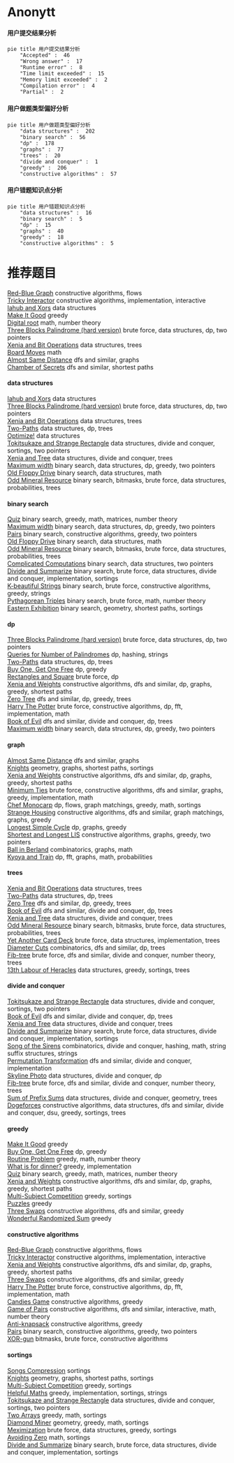 # Anonytt
<!-- tabs:start -->
#### **用户提交结果分析**

```mermaid
pie title 用户提交结果分析
    "Accepted" :  46
    "Wrong answer" :  17
    "Runtime error" :  8
    "Time limit exceeded" :  15
    "Memory limit exceeded" :  2
    "Compilation error" :  4
    "Partial" :  2
```
#### **用户做题类型偏好分析**

```mermaid
pie title 用户做题类型偏好分析
    "data structures" :  202
    "binary search" :  56
    "dp" :  178
    "graphs" :  77
    "trees" :  20
    "divide and conquer" :  1
    "greedy" :  206
    "constructive algorithms" :  57
```
#### **用户错题知识点分析**

```mermaid
pie title 用户错题知识点分析
    "data structures" :  16
    "binary search" :  5
    "dp" :  15
    "graphs" :  40
    "greedy" :  18
    "constructive algorithms" :  5
```
<!-- tabs:end -->
# 推荐题目
[Red-Blue Graph](http://codeforces.com/problemset/problem/1288/F)		constructive algorithms,
                        flows		  
[Tricky Interactor](http://codeforces.com/problemset/problem/1081/F)		constructive algorithms,
                        implementation,
                        interactive		  
[Iahub and Xors](http://codeforces.com/problemset/problem/341/D)		data structures		  
[Make It Good](http://codeforces.com/problemset/problem/1385/C)		greedy		  
[Digital root](http://codeforces.com/problemset/problem/1107/B)		math,
                        number theory		  
[Three Blocks Palindrome (hard version)](http://codeforces.com/problemset/problem/1335/E2)		brute force,
                        data structures,
                        dp,
                        two pointers		  
[Xenia and Bit Operations](http://codeforces.com/problemset/problem/339/D)		data structures,
                        trees		  
[Board Moves](http://codeforces.com/problemset/problem/1353/C)		math		  
[Almost Same Distance](http://codeforces.com/problemset/problem/1266/F)		dfs and similar,
                        graphs		  
[Chamber of Secrets](http://codeforces.com/problemset/problem/173/B)		dfs and similar,
                        shortest paths		  
<!-- tabs:start -->
#### **data structures**
[Iahub and Xors](http://codeforces.com/problemset/problem/341/D)		data structures		  
[Three Blocks Palindrome (hard version)](http://codeforces.com/problemset/problem/1335/E2)		brute force,
                        data structures,
                        dp,
                        two pointers		  
[Xenia and Bit Operations](http://codeforces.com/problemset/problem/339/D)		data structures,
                        trees		  
[Two-Paths](http://codeforces.com/problemset/problem/1000/G)		data structures,
                        dp,
                        trees		  
[Optimize!](http://codeforces.com/problemset/problem/338/E)		data structures		  
[Tokitsukaze and Strange Rectangle](http://codeforces.com/problemset/problem/1190/D)		data structures,
                        divide and conquer,
                        sortings,
                        two pointers		  
[Xenia and Tree](http://codeforces.com/problemset/problem/342/E)		data structures,
                        divide and conquer,
                        trees		  
[Maximum width](http://codeforces.com/problemset/problem/1492/C)		binary search,
                        data structures,
                        dp,
                        greedy,
                        two pointers		  
[Old Floppy Drive](http://codeforces.com/problemset/problem/1490/G)		binary search,
                        data structures,
                        math		  
[Odd Mineral Resource](http://codeforces.com/problemset/problem/1479/D)		binary search,
                        bitmasks,
                        brute force,
                        data structures,
                        probabilities,
                        trees		  
#### **binary search**
[Quiz](http://codeforces.com/problemset/problem/337/C)		binary search,
                        greedy,
                        math,
                        matrices,
                        number theory		  
[Maximum width](http://codeforces.com/problemset/problem/1492/C)		binary search,
                        data structures,
                        dp,
                        greedy,
                        two pointers		  
[Pairs](http://codeforces.com/problemset/problem/1463/D)		binary search,
                        constructive algorithms,
                        greedy,
                        two pointers		  
[Old Floppy Drive](http://codeforces.com/problemset/problem/1490/G)		binary search,
                        data structures,
                        math		  
[Odd Mineral Resource](http://codeforces.com/problemset/problem/1479/D)		binary search,
                        bitmasks,
                        brute force,
                        data structures,
                        probabilities,
                        trees		  
[Complicated Computations](http://codeforces.com/problemset/problem/1436/E)		binary search,
                        data structures,
                        two pointers		  
[Divide and Summarize](http://codeforces.com/problemset/problem/1461/D)		binary search,
                        brute force,
                        data structures,
                        divide and conquer,
                        implementation,
                        sortings		  
[K-beautiful Strings](http://codeforces.com/problemset/problem/1493/C)		binary search,
                        brute force,
                        constructive algorithms,
                        greedy,
                        strings		  
[Pythagorean Triples](http://codeforces.com/problemset/problem/1487/D)		binary search,
                        brute force,
                        math,
                        number theory		  
[Eastern Exhibition](http://codeforces.com/problemset/problem/1486/B)		binary search,
                        geometry,
                        shortest paths,
                        sortings		  
#### **dp**
[Three Blocks Palindrome (hard version)](http://codeforces.com/problemset/problem/1335/E2)		brute force,
                        data structures,
                        dp,
                        two pointers		  
[Queries for Number of Palindromes](http://codeforces.com/problemset/problem/245/H)		dp,
                        hashing,
                        strings		  
[Two-Paths](http://codeforces.com/problemset/problem/1000/G)		data structures,
                        dp,
                        trees		  
[Buy One, Get One Free](http://codeforces.com/problemset/problem/335/F)		dp,
                        greedy		  
[Rectangles and Square](http://codeforces.com/problemset/problem/335/D)		brute force,
                        dp		  
[Xenia and Weights](http://codeforces.com/problemset/problem/339/C)		constructive algorithms,
                        dfs and similar,
                        dp,
                        graphs,
                        greedy,
                        shortest paths		  
[Zero Tree](http://codeforces.com/problemset/problem/274/B)		dfs and similar,
                        dp,
                        greedy,
                        trees		  
[Harry The Potter](http://codeforces.com/problemset/problem/1286/F)		brute force,
                        constructive algorithms,
                        dp,
                        fft,
                        implementation,
                        math		  
[Book of Evil](http://codeforces.com/problemset/problem/337/D)		dfs and similar,
                        divide and conquer,
                        dp,
                        trees		  
[Maximum width](http://codeforces.com/problemset/problem/1492/C)		binary search,
                        data structures,
                        dp,
                        greedy,
                        two pointers		  
#### **graph**
[Almost Same Distance](http://codeforces.com/problemset/problem/1266/F)		dfs and similar,
                        graphs		  
[Knights](http://codeforces.com/problemset/problem/33/D)		geometry,
                        graphs,
                        shortest paths,
                        sortings		  
[Xenia and Weights](http://codeforces.com/problemset/problem/339/C)		constructive algorithms,
                        dfs and similar,
                        dp,
                        graphs,
                        greedy,
                        shortest paths		  
[Minimum Ties](http://codeforces.com/problemset/problem/1487/C)		brute force,
                        constructive algorithms,
                        dfs and similar,
                        graphs,
                        greedy,
                        implementation,
                        math		  
[Chef Monocarp](http://codeforces.com/problemset/problem/1437/C)		dp,
                        flows,
                        graph matchings,
                        greedy,
                        math,
                        sortings		  
[Strange Housing](http://codeforces.com/problemset/problem/1470/D)		constructive algorithms,
                        dfs and similar,
                        graph matchings,
                        graphs,
                        greedy		  
[Longest Simple Cycle](http://codeforces.com/problemset/problem/1476/C)		dp,
                        graphs,
                        greedy		  
[Shortest and Longest LIS](http://codeforces.com/problemset/problem/1304/D)		constructive algorithms,
                        graphs,
                        greedy,
                        two pointers		  
[Ball in Berland](http://codeforces.com/problemset/problem/1475/C)		combinatorics,
                        graphs,
                        math		  
[Kyoya and Train](http://codeforces.com/problemset/problem/553/E)		dp,
                        fft,
                        graphs,
                        math,
                        probabilities		  
#### **trees**
[Xenia and Bit Operations](http://codeforces.com/problemset/problem/339/D)		data structures,
                        trees		  
[Two-Paths](http://codeforces.com/problemset/problem/1000/G)		data structures,
                        dp,
                        trees		  
[Zero Tree](http://codeforces.com/problemset/problem/274/B)		dfs and similar,
                        dp,
                        greedy,
                        trees		  
[Book of Evil](http://codeforces.com/problemset/problem/337/D)		dfs and similar,
                        divide and conquer,
                        dp,
                        trees		  
[Xenia and Tree](http://codeforces.com/problemset/problem/342/E)		data structures,
                        divide and conquer,
                        trees		  
[Odd Mineral Resource](http://codeforces.com/problemset/problem/1479/D)		binary search,
                        bitmasks,
                        brute force,
                        data structures,
                        probabilities,
                        trees		  
[Yet Another Card Deck](http://codeforces.com/problemset/problem/1511/C)		brute force,
                        data structures,
                        implementation,
                        trees		  
[Diameter Cuts](http://codeforces.com/problemset/problem/1499/F)		combinatorics,
                        dfs and similar,
                        dp,
                        trees		  
[Fib-tree](http://codeforces.com/problemset/problem/1491/E)		brute force,
                        dfs and similar,
                        divide and conquer,
                        number theory,
                        trees		  
[13th Labour of Heracles](http://codeforces.com/problemset/problem/1466/D)		data structures,
                        greedy,
                        sortings,
                        trees		  
#### **divide and conquer**
[Tokitsukaze and Strange Rectangle](http://codeforces.com/problemset/problem/1190/D)		data structures,
                        divide and conquer,
                        sortings,
                        two pointers		  
[Book of Evil](http://codeforces.com/problemset/problem/337/D)		dfs and similar,
                        divide and conquer,
                        dp,
                        trees		  
[Xenia and Tree](http://codeforces.com/problemset/problem/342/E)		data structures,
                        divide and conquer,
                        trees		  
[Divide and Summarize](http://codeforces.com/problemset/problem/1461/D)		binary search,
                        brute force,
                        data structures,
                        divide and conquer,
                        implementation,
                        sortings		  
[Song of the Sirens](http://codeforces.com/problemset/problem/1466/G)		combinatorics,
                        divide and conquer,
                        hashing,
                        math,
                        string suffix structures,
                        strings		  
[Permutation Transformation](http://codeforces.com/problemset/problem/1490/D)		dfs and similar,
                        divide and conquer,
                        implementation		  
[Skyline Photo](https://codeforces.com/contest/1483/problem/C)		data structures,
                        divide and conquer,
                        dp		  
[Fib-tree](http://codeforces.com/problemset/problem/1491/E)		brute force,
                        dfs and similar,
                        divide and conquer,
                        number theory,
                        trees		  
[Sum of Prefix Sums](http://codeforces.com/problemset/problem/1303/G)		data structures,
                        divide and conquer,
                        geometry,
                        trees		  
[Dogeforces](http://codeforces.com/problemset/problem/1494/D)		constructive algorithms,
                        data structures,
                        dfs and similar,
                        divide and conquer,
                        dsu,
                        greedy,
                        sortings,
                        trees		  
#### **greedy**
[Make It Good](http://codeforces.com/problemset/problem/1385/C)		greedy		  
[Buy One, Get One Free](http://codeforces.com/problemset/problem/335/F)		dp,
                        greedy		  
[Routine Problem](http://codeforces.com/problemset/problem/337/B)		greedy,
                        math,
                        number theory		  
[What is for dinner?](http://codeforces.com/problemset/problem/33/A)		greedy,
                        implementation		  
[Quiz](http://codeforces.com/problemset/problem/337/C)		binary search,
                        greedy,
                        math,
                        matrices,
                        number theory		  
[Xenia and Weights](http://codeforces.com/problemset/problem/339/C)		constructive algorithms,
                        dfs and similar,
                        dp,
                        graphs,
                        greedy,
                        shortest paths		  
[Multi-Subject Competition](http://codeforces.com/problemset/problem/1082/C)		greedy,
                        sortings		  
[Puzzles](http://codeforces.com/problemset/problem/337/A)		greedy		  
[Three Swaps](http://codeforces.com/problemset/problem/339/E)		constructive algorithms,
                        dfs and similar,
                        greedy		  
[Wonderful Randomized Sum](http://codeforces.com/problemset/problem/33/C)		greedy		  
#### **constructive algorithms**
[Red-Blue Graph](http://codeforces.com/problemset/problem/1288/F)		constructive algorithms,
                        flows		  
[Tricky Interactor](http://codeforces.com/problemset/problem/1081/F)		constructive algorithms,
                        implementation,
                        interactive		  
[Xenia and Weights](http://codeforces.com/problemset/problem/339/C)		constructive algorithms,
                        dfs and similar,
                        dp,
                        graphs,
                        greedy,
                        shortest paths		  
[Three Swaps](http://codeforces.com/problemset/problem/339/E)		constructive algorithms,
                        dfs and similar,
                        greedy		  
[Harry The Potter](http://codeforces.com/problemset/problem/1286/F)		brute force,
                        constructive algorithms,
                        dp,
                        fft,
                        implementation,
                        math		  
[Candies Game](http://codeforces.com/problemset/problem/341/E)		constructive algorithms,
                        greedy		  
[Game of Pairs](http://codeforces.com/problemset/problem/1404/D)		constructive algorithms,
                        dfs and similar,
                        interactive,
                        math,
                        number theory		  
[Anti-knapsack](http://codeforces.com/problemset/problem/1493/A)		constructive algorithms,
                        greedy		  
[Pairs](http://codeforces.com/problemset/problem/1463/D)		binary search,
                        constructive algorithms,
                        greedy,
                        two pointers		  
[XOR-gun](https://codeforces.com/contest/1456/problem/B)		bitmasks,
                        brute force,
                        constructive algorithms		  
#### **sortings**
[Songs Compression](http://codeforces.com/problemset/problem/1015/C)		sortings		  
[Knights](http://codeforces.com/problemset/problem/33/D)		geometry,
                        graphs,
                        shortest paths,
                        sortings		  
[Multi-Subject Competition](http://codeforces.com/problemset/problem/1082/C)		greedy,
                        sortings		  
[Helpful Maths](http://codeforces.com/problemset/problem/339/A)		greedy,
                        implementation,
                        sortings,
                        strings		  
[Tokitsukaze and Strange Rectangle](http://codeforces.com/problemset/problem/1190/D)		data structures,
                        divide and conquer,
                        sortings,
                        two pointers		  
[Two Arrays](http://codeforces.com/problemset/problem/1417/B)		greedy,
                        math,
                        sortings		  
[Diamond Miner](https://codeforces.com/contest/1496/problem/C)		geometry,
                        greedy,
                        math,
                        sortings		  
[Meximization](http://codeforces.com/problemset/problem/1497/A)		brute force,
                        data structures,
                        greedy,
                        sortings		  
[Avoiding Zero](http://codeforces.com/problemset/problem/1427/A)		math,
                        sortings		  
[Divide and Summarize](http://codeforces.com/problemset/problem/1461/D)		binary search,
                        brute force,
                        data structures,
                        divide and conquer,
                        implementation,
                        sortings		  
<!-- tabs:end -->
